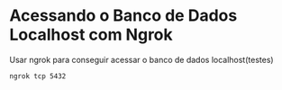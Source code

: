 # Acessando o Banco de Dados Localhost com Ngrok

Usar ngrok para conseguir acessar o banco de dados localhost(testes)
```bash
ngrok tcp 5432
```
